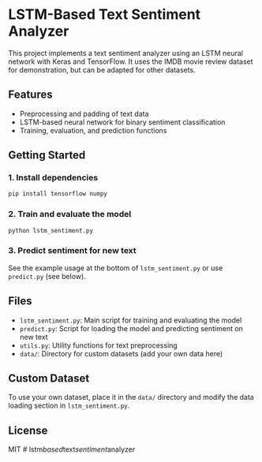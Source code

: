 # LSTM-Based Text Sentiment Analyzer

This project implements a text sentiment analyzer using an LSTM neural network with Keras and TensorFlow. It uses the IMDB movie review dataset for demonstration, but can be adapted for other datasets.

## Features
- Preprocessing and padding of text data
- LSTM-based neural network for binary sentiment classification
- Training, evaluation, and prediction functions

## Getting Started

### 1. Install dependencies
```bash
pip install tensorflow numpy
```

### 2. Train and evaluate the model
```bash
python lstm_sentiment.py
```

### 3. Predict sentiment for new text
See the example usage at the bottom of `lstm_sentiment.py` or use `predict.py` (see below).

## Files
- `lstm_sentiment.py`: Main script for training and evaluating the model
- `predict.py`: Script for loading the model and predicting sentiment on new text
- `utils.py`: Utility functions for text preprocessing
- `data/`: Directory for custom datasets (add your own data here)

## Custom Dataset
To use your own dataset, place it in the `data/` directory and modify the data loading section in `lstm_sentiment.py`.

## License
MIT #   l s t m _ b a s e d _ t e x t _ s e n t i m e n t _ a n a l y z e r  
 